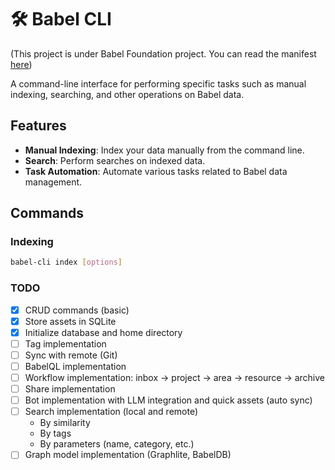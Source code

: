 # 🛠️ Babel CLI

(This project is under Babel Foundation project. You can read the manifest [here](https://github.com/margostino/babel-foundation))

A command-line interface for performing specific tasks such as manual indexing, searching, and other operations on Babel data.

## Features

- **Manual Indexing**: Index your data manually from the command line.
- **Search**: Perform searches on indexed data.
- **Task Automation**: Automate various tasks related to Babel data management.

## Commands

### Indexing

```bash
babel-cli index [options]
```

### TODO

- [x] CRUD commands (basic)
- [x] Store assets in SQLite
- [x] Initialize database and home directory
- [ ] Tag implementation
- [ ] Sync with remote (Git)
- [ ] BabelQL implementation
- [ ] Workflow implementation: inbox -> project -> area -> resource -> archive
- [ ] Share implementation
- [ ] Bot implementation with LLM integration and quick assets (auto sync)
- [ ] Search implementation (local and remote)
  - By similarity
  - By tags
  - By parameters (name, category, etc.)
- [ ] Graph model implementation (Graphlite, BabelDB)
